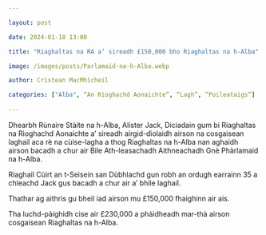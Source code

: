 ```yaml
---

layout: post

date: 2024-01-18 13:00

title: "Riaghaltas na RA a’ sireadh £150,000 bho Riaghaltas na h-Alba"

image: /images/posts/Parlamaid-na-h-Alba.webp

author: Crìstean MacMhìcheil

categories: ["Alba", “An Rìoghachd Aonaichte”, “Lagh”, “Poileataigs”]
  
---
```


Dhearbh Rùnaire Stàite na h-Alba, Alister Jack, Diciadain gum bi Riaghaltas na Rìoghachd Aonaichte a’ sireadh airgid-dìolaidh airson na cosgaisean laghail aca rè na cùise-lagha a thog Riaghaltas na h-Alba nan aghaidh airson bacadh a chur air Bile Ath-leasachadh Aithneachadh Gnè Phàrlamaid na h-Alba.

Riaghail Cùirt an t-Seisein san Dùbhlachd gun robh an ordugh earrainn 35 a chleachd Jack gus bacadh a chur air a’ bhile laghail.

Thathar ag aithris gu bheil iad airson mu £150,000 fhaighinn air ais.

Tha luchd-pàighidh cise air £230,000 a phàidheadh mar-thà airson cosgaisean Riaghaltas na h-Alba.